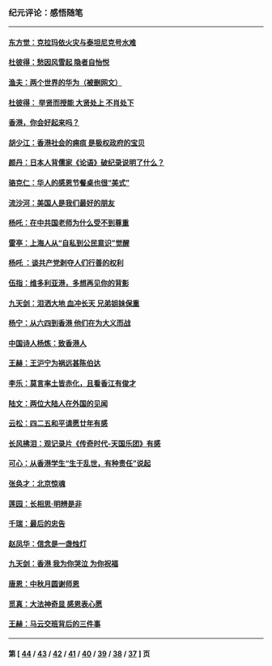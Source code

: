 ### 纪元评论：感悟随笔
---
#### [东方觉：克拉玛依火灾与泰坦尼克号水难](../../pages/nsc1035/n11724960.md) 
#### [杜彼得：愁因风雪起 隐者自怡悦](../../pages/nsc1035/n11711506.md) 
#### [渔夫：两个世界的华为（被删网文）](../../pages/nsc1035/n11700683.md) 
#### [杜彼得： 举贤而授能 大贤处上 不肖处下](../../pages/nsc1035/n11693309.md) 
#### [香港，你会好起来吗？](../../pages/nsc1035/n11688080.md) 
#### [胡少江：香港社会的痈疽 是极权政府的宝贝](../../pages/nsc1035/n11690670.md) 
#### [颜丹：日本人背儒家《论语》破纪录说明了什么？](../../pages/nsc1035/n11690481.md) 
#### [骆克仁：华人的感恩节餐桌也很“美式”](../../pages/nsc1035/n11686143.md) 
#### [流沙河：美国人是我们最好的朋友](../../pages/nsc1035/n11678079.md) 
#### [杨吒：在中共国老师为什么受不到尊重](../../pages/nsc1035/n11676789.md) 
#### [雷亭：上海人从“自私到公民意识”觉醒](../../pages/nsc1035/n11671831.md) 
#### [杨吒 ：谈共产党剥夺人们行善的权利](../../pages/nsc1035/n11657535.md) 
#### [伍指：维多利亚港，多想再见你的背影](../../pages/nsc1035/n11600043.md) 
#### [九天剑：泪洒大地 血冲长天 兄弟姐妹保重](../../pages/nsc1035/n11593915.md) 
#### [杨宁：从六四到香港 他们在为大义而战](../../pages/nsc1035/n11585892.md) 
#### [中国诗人杨炼：致香港人](../../pages/nsc1035/n11570780.md) 
#### [王赫：王沪宁为祸远甚陈伯达](../../pages/nsc1035/n11568540.md) 
#### [李乐：莫言率土皆赤化，且看香江有俊才](../../pages/nsc1035/n11561825.md) 
#### [陆文：两位大陆人在外国的见闻](../../pages/nsc1035/n11554014.md) 
#### [云松：四二五和平请愿廿年有感](../../pages/nsc1035/n11556849.md) 
#### [长风拂泪：观记录片《传奇时代-天国乐团》有感](../../pages/nsc1035/n11539433.md) 
#### [可心：从香港学生“生于乱世，有种责任”说起](../../pages/nsc1035/n11535661.md) 
#### [张奂才：北京惊魂](../../pages/nsc1035/n11535332.md) 
#### [莲园：长相思‧明辨是非](../../pages/nsc1035/n11531921.md) 
#### [千瑞：最后的忠告](../../pages/nsc1035/n11531541.md) 
#### [赵凤华：信念是一盏烛灯](../../pages/nsc1035/n11525307.md) 
#### [九天剑：香港 我为你哭泣 为你祝福](../../pages/nsc1035/n11522091.md) 
#### [唐恩：中秋月圆谢师恩](../../pages/nsc1035/n11520959.md) 
#### [觅真：大法神奇显 感恩表心愿](../../pages/nsc1035/n11520691.md) 
#### [王赫：马云交班背后的三件事](../../pages/nsc1035/n11517812.md) 

---
#### 第 [ [44](./44.md) / [43](./43.md) / [42](./42.md) / [41](./41.md) / [40](./40.md) / [39](./39.md) / [38](./38.md) / [37](./37.md) ] 页
